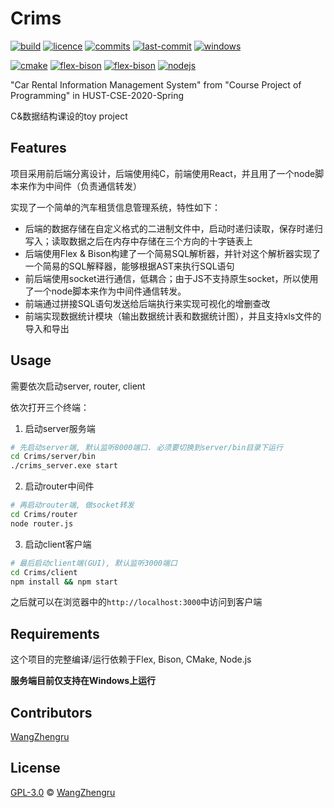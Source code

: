 # Crims

[![build](https://img.shields.io/badge/build-passing-brightgreen.svg?style=plastic-square)](https://github.com/WangZhengru/Crims) [![licence](https://badgen.net/github/license/WangZhengru/Crims)](https://github.com/WangZhengru/Crims) [![commits](https://badgen.net/github/commits/WangZhengru/Crims)](https://github.com/WangZhengru/Crims) [![last-commit](https://badgen.net/github/last-commit/WangZhengru/Crims)](https://github.com/WangZhengru/Crims) [![windows](https://badgen.net/badge/icon/ONLY%20Windows?icon=windows&label)](https://github.com/WagZhengru/Crims)

[![cmake](https://badgen.net/badge/dependency/CMake/red)](https://cmake.org/) [![flex-bison](https://badgen.net/badge/dependency/Flex/orange)](https://www.gnu.org/software/flex/) [![flex-bison](https://badgen.net/badge/dependency/Bison/pink)](https://www.gnu.org/software/bison/) [![nodejs](https://badgen.net/badge/dependency/Node%2ejs/green)](https://nodejs.org/)

"Car Rental Information Management System" from "Course Project of Programming" in HUST-CSE-2020-Spring

C&数据结构课设的toy project

## Features

项目采用前后端分离设计，后端使用纯C，前端使用React，并且用了一个node脚本来作为中间件（负责通信转发）

实现了一个简单的汽车租赁信息管理系统，特性如下：

+ 后端的数据存储在自定义格式的二进制文件中，启动时递归读取，保存时递归写入；读取数据之后在内存中存储在三个方向的十字链表上
+ 后端使用Flex & Bison构建了一个简易SQL解析器，并针对这个解析器实现了一个简易的SQL解释器，能够根据AST来执行SQL语句
+ 前后端使用socket进行通信，低耦合；由于JS不支持原生socket，所以使用了一个node脚本来作为中间件通信转发。
+ 前端通过拼接SQL语句发送给后端执行来实现可视化的增删查改
+ 前端实现数据统计模块（输出数据统计表和数据统计图），并且支持xls文件的导入和导出

## Usage

需要依次启动server, router, client

依次打开三个终端：

1. 启动server服务端

```bash
# 先启动server端, 默认监听8000端口. 必须要切换到server/bin目录下运行
cd Crims/server/bin
./crims_server.exe start
```

2. 启动router中间件

```bash
# 再启动router端, 做socket转发
cd Crims/router
node router.js
```

3. 启动client客户端

```bash
# 最后启动client端(GUI), 默认监听3000端口
cd Crims/client
npm install && npm start
```

之后就可以在浏览器中的`http://localhost:3000`中访问到客户端

## Requirements

这个项目的完整编译/运行依赖于Flex, Bison, CMake, Node.js

 **服务端目前仅支持在Windows上运行**

## Contributors

[WangZhengru](https://github.com/WangZhengru)

## License

[GPL-3.0](https://github.com/WangZhengru/Crims/blob/master/LICENSE) © [WangZhengru](https://github.com/WangZhengru)